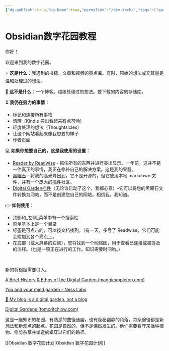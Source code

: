 ```yaml
---
{"dg-publish":true,"dg-home":true,"permalink":"/dev-tech/","tags":["gardenEntry"],"dgPassFrontmatter":true}
---
```


# Obsidian数字花园教程

你好！

欢迎来到我的数字花园。

⭐ **这是什么**：我遇到的书籍、文章和视频的亮点库。有时，原始的想法或充其量是温和处理过的想法。

🚫 **这不是什么**：一个博客。超级处理过的想法。要下载的内容的存储库。

⏳ **我仍在努力的事情：**

- 标记和连接所有事物
- 清理（Kindle 导出看起来有点可怜）
- 轻度处理的想法（Thoughtsicles）
- 让这个网站看起来像我想要的样子
- 作者页面

💻 **如果你想要自己的，这是我使用的设置：**

- [Reader by Readwise](https://readwise.io/i/cathy064) - 抓住所有的东西并进行突出显示。一年前，这并不是一件真正的事情，我正在修补自己的解决方案。这是我的果酱。
- [黑曜石](https://obsidian.md/) - 将我的高光导出到。它不是开源的，但它使用本地 markdown 文件，并有一个庞大的[插件](https://obsidian.md/plugins)社区。
- [Digital Garden插件](https://dg-docs.ole.dev/)（无论谁启动了这个，我都心意）-它可以将您的黑曜石文件转换为网站，而不是创建您自己的网站。相信我，我知道。

👉 **如何使用：**

- 顶部和_左侧_菜单中有一个搜索栏
- 菜单基本上是一个目录
- 标签是可点击的，可以按文档找到。（有一天，多亏了 Readwise，它们可能会附加到各个亮点上。
- 在底部（或大屏幕的右侧），您将找到一个网络图，用于查看已连接或被提及的注释。（也是一项正在进行的工作。知识需要时间哟。)

 

新的将根据需要引入。

[A Brief History & Ethos of the Digital Garden (maggieappleton.com)](https://maggieappleton.com/garden-history)

[You and your mind garden - Ness Labs](https://nesslabs.com/mind-garden)

[🌱 My blog is a digital garden, not a blog](https://joelhooks.com/digital-garden)

[Digital Gardens (tomcritchlow.com)](https://tomcritchlow.com/blogchains/digital-gardens/)

这是一座知识的花园，有熟悉的曲径通幽，也有隐秘幽静的角落。每条途径都是新想法和新观点的起点。花园是自然的，但不是偶然发生的。他们需要看守来播种植物、修剪杂草并塑造蜿蜒穿过它们的路径。

[[Obsidian 数字花园计划\|Obsidian 数字花园计划]]